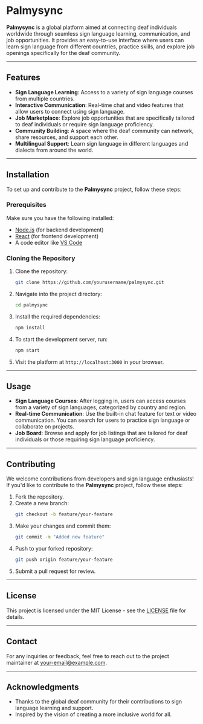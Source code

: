 # Palmysync

**Palmysync** is a global platform aimed at connecting deaf individuals worldwide through seamless sign language learning, communication, and job opportunities. It provides an easy-to-use interface where users can learn sign language from different countries, practice skills, and explore job openings specifically for the deaf community.

---

## Features

- **Sign Language Learning**: Access to a variety of sign language courses from multiple countries.
- **Interactive Communication**: Real-time chat and video features that allow users to connect using sign language.
- **Job Marketplace**: Explore job opportunities that are specifically tailored to deaf individuals or require sign language proficiency.
- **Community Building**: A space where the deaf community can network, share resources, and support each other.
- **Multilingual Support**: Learn sign language in different languages and dialects from around the world.

---

## Installation

To set up and contribute to the **Palmysync** project, follow these steps:

### Prerequisites

Make sure you have the following installed:
- [Node.js](https://nodejs.org/) (for backend development)
- [React](https://reactjs.org/) (for frontend development)
- A code editor like [VS Code](https://code.visualstudio.com/)

### Cloning the Repository

1. Clone the repository:
   ```bash
   git clone https://github.com/yourusername/palmysync.git
   ```

2. Navigate into the project directory:
   ```bash
   cd palmysync
   ```

3. Install the required dependencies:
   ```bash
   npm install
   ```

4. To start the development server, run:
   ```bash
   npm start
   ```

5. Visit the platform at `http://localhost:3000` in your browser.

---

## Usage

- **Sign Language Courses**: After logging in, users can access courses from a variety of sign languages, categorized by country and region.
- **Real-time Communication**: Use the built-in chat feature for text or video communication. You can search for users to practice sign language or collaborate on projects.
- **Job Board**: Browse and apply for job listings that are tailored for deaf individuals or those requiring sign language proficiency.

---

## Contributing

We welcome contributions from developers and sign language enthusiasts! If you'd like to contribute to the **Palmysync** project, follow these steps:

1. Fork the repository.
2. Create a new branch:
   ```bash
   git checkout -b feature/your-feature
   ```
3. Make your changes and commit them:
   ```bash
   git commit -m "Added new feature"
   ```
4. Push to your forked repository:
   ```bash
   git push origin feature/your-feature
   ```
5. Submit a pull request for review.

---

## License

This project is licensed under the MIT License - see the [LICENSE](LICENSE) file for details.

---

## Contact

For any inquiries or feedback, feel free to reach out to the project maintainer at [your-email@example.com](mailto:palmysync@gmail.com).

---

## Acknowledgments

- Thanks to the global deaf community for their contributions to sign language learning and support.
- Inspired by the vision of creating a more inclusive world for all.
